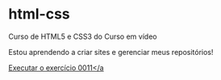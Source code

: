 # html-css
Curso de HTML5 e CSS3 do Curso em vídeo

Estou aprendendo a criar sites e gerenciar meus repositórios!

<a href="https://ungarettidanilo.github.io/html-css/execícios/ex001/index.html">Executar o exercício 0011</a
